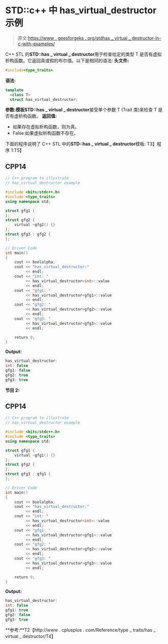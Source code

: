 # STD::c++ 中 has_virtual_destructor 示例

> 原文:[https://www . geesforgeks . org/stdhas _ virtual _ destructor-in-c-with-examples/](https://www.geeksforgeeks.org/stdhas_virtual_destructor-in-c-with-examples/)

C++ STL 的**STD::has _ virtual _ destructor**用于检查给定的类型 T 是否有虚拟析构函数。它返回真或假的布尔值。以下是相同的语法:
**头文件:**

```cpp
#include<type_traits>
```

**语法:**

```cpp
template
  <class T>
  struct has_virtual_destructor;
```

**参数:**模板**STD::has _ virtual _ destructor**接受单个参数 T (Trait 类)来检查 T 是否有虚析构函数。
**返回值:**

*   如果存在虚拟析构函数，则为真。
*   False:如果虚拟析构函数不存在。

下面的程序说明了 C++ STL 中的**STD::has _ virtual _ destructor**模板:
T3】程序 1:T5】

## CPP14

```cpp
// C++ program to illustrate
// has_virtual_destructor example

#include <bits/stdc++.h>
#include <type_traits>
using namespace std;

struct gfg1 {
};
struct gfg2 {
    virtual ~gfg2() {}
};
struct gfg3 : gfg2 {
};

// Driver Code
int main()
{
    cout << boolalpha;
    cout << "has_virtual_destructor:"
         << endl;
    cout << "int: "
         << has_virtual_destructor<int>::value
         << endl;
    cout << "gfg1: "
         << has_virtual_destructor<gfg1>::value
         << endl;
    cout << "gfg2: "
         << has_virtual_destructor<gfg2>::value
         << endl;
    cout << "gfg3: "
         << has_virtual_destructor<gfg3>::value
         << endl;

    return 0;
}
```

**Output:** 

```cpp
has_virtual_destructor:
int: false
gfg1: false
gfg2: true
gfg3: true
```

**节目 2:**

## CPP14

```cpp
// C++ program to illustrate
// has_virtual_destructor example

#include <bits/stdc++.h>
#include <type_traits>
using namespace std;

struct gfg1 {
    virtual ~gfg1() {}
};
struct gfg2 {
};
struct gfg3 : gfg1 {
};

// Driver Code
int main()
{
    cout << boolalpha;
    cout << "has_virtual_destructor:"
         << endl;
    cout << "int: "
         << has_virtual_destructor<int>::value
         << endl;
    cout << "gfg1: "
         << has_virtual_destructor<gfg1>::value
         << endl;
    cout << "gfg2: "
         << has_virtual_destructor<gfg2>::value
         << endl;
    cout << "gfg3: "
         << has_virtual_destructor<gfg3>::value
         << endl;

    return 0;
}
```

**Output:** 

```cpp
has_virtual_destructor:
int: false
gfg1: true
gfg2: false
gfg3: true
```

**参考:**T2【http://www . cplusplus . com/Reference/type _ traits/has _ virtual _ destructor/T4】